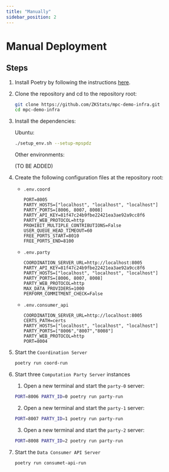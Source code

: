 ```yaml
---
title: "Manually"
sidebar_position: 2
---
```


# Manual Deployment

## Steps
1. Install Poetry by following the instructions [here](https://python-poetry.org/docs/#installation).

2. Clone the repository and cd to the repository root:
   ```bash
   git clone https://github.com/ZKStats/mpc-demo-infra.git
   cd mpc-demo-infra
   ```

3. Install the dependencies:

   Ubuntu:
   ```bash
   ./setup_env.sh --setup-mpspdz
   ```

   Other environments:

   (TO BE ADDED)

4. Create the following configuration files at the repository root:
   - `.env.coord`
     ```
     PORT=8005
     PARTY_HOSTS=["localhost", "localhost", "localhost"]
     PARTY_PORTS=[8006, 8007, 8008]
     PARTY_API_KEY=81f47c24b9fbe22421ea3ae92a9cc8f6
     PARTY_WEB_PROTOCOL=http
     PROHIBIT_MULTIPLE_CONTRIBUTIONS=False
     USER_QUEUE_HEAD_TIMEOUT=60
     FREE_PORTS_START=8010
     FREE_PORTS_END=8100
     ```
   - `.env.party`
     ```
     COORDINATION_SERVER_URL=http://localhost:8005
     PARTY_API_KEY=81f47c24b9fbe22421ea3ae92a9cc8f6
     PARTY_HOSTS=["localhost", "localhost", "localhost"]
     PARTY_PORTS=[8006, 8007, 8008]
     PARTY_WEB_PROTOCOL=http
     MAX_DATA_PROVIDERS=1000
     PERFORM_COMMITMENT_CHECK=False
     ```
   - `.env.consumer_api`
     ```
     COORDINATION_SERVER_URL=http://localhost:8005
     CERTS_PATH=certs
     PARTY_HOSTS=["localhost", "localhost", "localhost"]
     PARTY_PORTS=["8006","8007","8008"]
     PARTY_WEB_PROTOCOL=http
     PORT=8004
     ```

5. Start the `Coordination Server`
   ```bash
   poetry run coord-run
   ```

6. Start three `Computation Party Server` instances
   1. Open a new terminal and start the `party-0` server:
   ```bash
   PORT=8006 PARTY_ID=0 poetry run party-run
   ```

   2. Open a new terminal and start the `party-1` server:
   ```bash
   PORT=8007 PARTY_ID=1 poetry run party-run
   ```

   3. Open a new terminal and start the `party-2` server:
   ```bash
   PORT=8008 PARTY_ID=2 poetry run party-run
   ```

7. Start the `Data Consumer API Server`
   ```bash
   poetry run consumet-api-run
   ```

